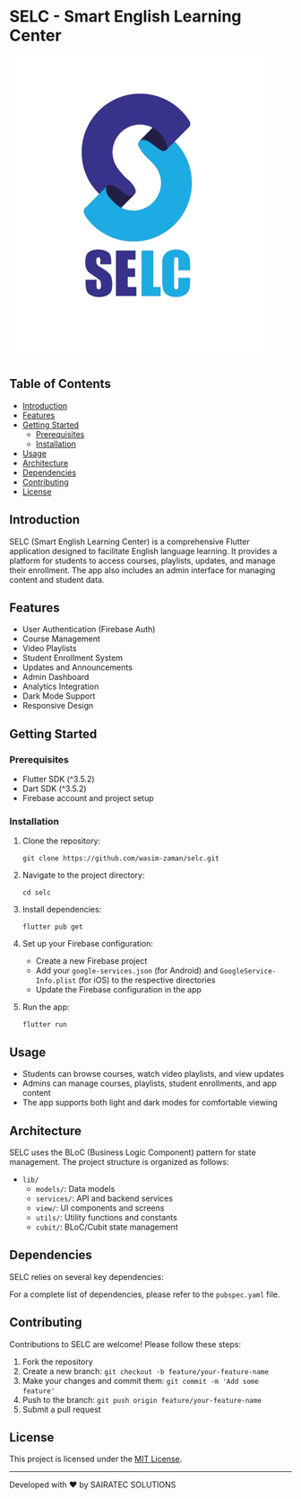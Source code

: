 # SELC - Smart English Learning Center

![SELC Logo](assets/icons/selc_logo.png)

## Table of Contents

- [Introduction](#introduction)
- [Features](#features)
- [Getting Started](#getting-started)
  - [Prerequisites](#prerequisites)
  - [Installation](#installation)
- [Usage](#usage)
- [Architecture](#architecture)
- [Dependencies](#dependencies)
- [Contributing](#contributing)
- [License](#license)

## Introduction

SELC (Smart English Learning Center) is a comprehensive Flutter application designed to facilitate English language learning. It provides a platform for students to access courses, playlists, updates, and manage their enrollment. The app also includes an admin interface for managing content and student data.

## Features

- User Authentication (Firebase Auth)
- Course Management
- Video Playlists
- Student Enrollment System
- Updates and Announcements
- Admin Dashboard
- Analytics Integration
- Dark Mode Support
- Responsive Design

## Getting Started

### Prerequisites

- Flutter SDK (^3.5.2)
- Dart SDK (^3.5.2)
- Firebase account and project setup

### Installation

1. Clone the repository:

   ```
   git clone https://github.com/wasim-zaman/selc.git
   ```

2. Navigate to the project directory:

   ```
   cd selc
   ```

3. Install dependencies:

   ```
   flutter pub get
   ```

4. Set up your Firebase configuration:

   - Create a new Firebase project
   - Add your `google-services.json` (for Android) and `GoogleService-Info.plist` (for iOS) to the respective directories
   - Update the Firebase configuration in the app

5. Run the app:
   ```
   flutter run
   ```

## Usage

- Students can browse courses, watch video playlists, and view updates
- Admins can manage courses, playlists, student enrollments, and app content
- The app supports both light and dark modes for comfortable viewing

## Architecture

SELC uses the BLoC (Business Logic Component) pattern for state management. The project structure is organized as follows:

- `lib/`
  - `models/`: Data models
  - `services/`: API and backend services
  - `view/`: UI components and screens
  - `utils/`: Utility functions and constants
  - `cubit/`: BLoC/Cubit state management

## Dependencies

SELC relies on several key dependencies:

For a complete list of dependencies, please refer to the `pubspec.yaml` file.

## Contributing

Contributions to SELC are welcome! Please follow these steps:

1. Fork the repository
2. Create a new branch: `git checkout -b feature/your-feature-name`
3. Make your changes and commit them: `git commit -m 'Add some feature'`
4. Push to the branch: `git push origin feature/your-feature-name`
5. Submit a pull request

## License

This project is licensed under the [MIT License](LICENSE).

---

Developed with ❤️ by SAIRATEC SOLUTIONS

